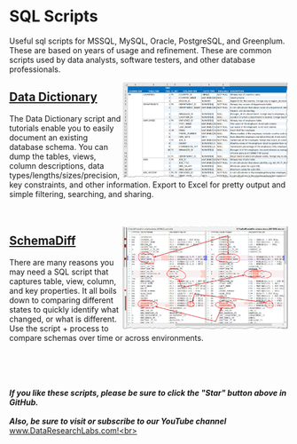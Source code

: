 # SQL Scripts
Useful sql scripts for MSSQL, MySQL, Oracle, PostgreSQL, and Greenplum.  These are based on years of usage and refinement.  These are common scripts used by data analysts, software testers, and other database professionals. 



<img align="right" src="https://github.com/DataResearchLabs/sql_scripts/blob/main/img/02_data_dictionary_in_xl.png" width="300px">


## [Data Dictionary](https://github.com/DataResearchLabs/sql_scripts/blob/main/data_dictionary_scripts.md)
The Data Dictionary script and tutorials enable you to easily document an existing database schema.  You can dump the tables, views, column descriptions, data types/lengths/sizes/precision, key constraints, and other information.  Export to Excel for pretty output and simple filtering, searching, and sharing.<br>
<br>
<br>


<img align="right" src="https://github.com/DataResearchLabs/sql_scripts/blob/main/img/01_schemadiff_side_by_side.png" width="300px">


## [SchemaDiff](https://github.com/DataResearchLabs/sql_scripts/blob/main/schemadiff_scripts.md)
There are many reasons you may need a SQL script that captures table, view, column, and key properties.  It all boils down to comparing different states to quickly identify what changed, or what is different. Use the script + process to compare schemas over time or across environments.<br>
<br>
<br>
<br>
<br>


***If you like these scripts, please be sure to click the "Star" button above in GitHub.*** <br>
<br>
***Also, be sure to visit or subscribe to our YouTube channel*** www.DataResearchLabs.com!<br>
<br>
<br>
